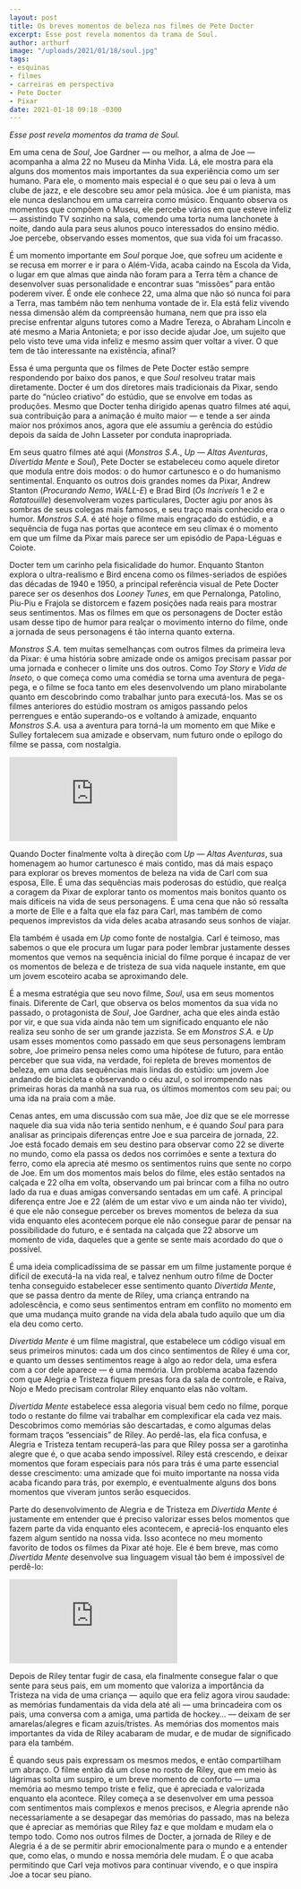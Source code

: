 ```yaml
---
layout: post
title: Os breves momentos de beleza nos filmes de Pete Docter
excerpt: Esse post revela momentos da trama de Soul.
author: arthurf
image: "/uploads/2021/01/18/soul.jpg"
tags:
- esquinas
- filmes
- carreiras em perspectiva
- Pete Docter
- Pixar
date: 2021-01-18 09:18 -0300
---
```

_Esse post revela momentos da trama de Soul._

Em uma cena de _Soul_, Joe Gardner — ou melhor, a alma de Joe — acompanha a alma 22 no Museu da Minha Vida. Lá, ele mostra para ela alguns dos momentos mais importantes da sua experiência como um ser humano. Para ele, o momento mais especial é o que seu pai o leva à um clube de jazz, e ele descobre seu amor pela música. Joe é um pianista, mas ele nunca deslanchou em uma carreira como músico. Enquanto observa os momentos que compõem o Museu, ele percebe vários em que esteve infeliz — assistindo TV sozinho na sala, comendo uma torta numa lanchonete à noite, dando aula para seus alunos pouco interessados do ensino médio. Joe percebe, observando esses momentos, que sua vida foi um fracasso.

É um momento importante em _Soul_ porque Joe, que sofreu um acidente e se recusa em morrer e ir para o Além-Vida, acaba caindo na Escola da Vida, o lugar em que almas que ainda não foram para a Terra têm a chance de desenvolver suas personalidade e encontrar suas “missões” para então poderem viver. É onde ele conhece 22, uma alma que não só nunca foi para a Terra, mas também não tem nenhuma vontade de ir. Ela está feliz vivendo nessa dimensão além da compreensão humana, nem que pra isso ela precise enfrentar alguns tutores como a Madre Tereza, o Abraham Lincoln e até mesmo a Maria Antonieta; e por isso decide ajudar Joe, um sujeito que pelo visto teve uma vida infeliz e mesmo assim quer voltar a viver. O que tem de tão interessante na existência, afinal?

Essa é uma pergunta que os filmes de Pete Docter estão sempre respondendo por baixo dos panos, e que _Soul_ resolveu tratar mais diretamente. Docter é um dos diretores mais tradicionais da Pixar, sendo parte do “núcleo criativo” do estúdio, que se envolve em todas as produções. Mesmo que Docter tenha dirigido apenas quatro filmes até aqui, sua contribuição para a animação é muito maior — e tende a ser ainda maior nos próximos anos, agora que ele assumiu a gerência do estúdio depois da saída de John Lasseter por conduta inapropriada.

Em seus quatro filmes até aqui (_Monstros S.A._, _Up — Altas Aventuras_, _Divertida Mente_ e _Soul_), Pete Docter se estabeleceu como aquele diretor que modula entre dois modos: o do humor cartunesco e o do humanismo sentimental. Enquanto os outros dois grandes nomes da Pixar, Andrew Stanton (_Procurando Nemo_, _WALL-E_) e Brad Bird (_Os Incríveis_ 1 e 2 e _Ratatouille_) desenvolveram vozes particulares, Docter agiu por anos às sombras de seus colegas mais famosos, e seu traço mais conhecido era o humor. _Monstros S.A._ é até hoje o filme mais engraçado do estúdio, e a sequência de fuga nas portas que acontece em seu clímax é o momento em que um filme da Pixar mais parece ser um episódio de Papa-Léguas e Coiote.

Docter tem um carinho pela fisicalidade do humor. Enquanto Stanton explora o ultra-realismo e Bird encena como os filmes-seriados de espiões das décadas de 1940 e 1950, a principal referência visual de Pete Docter parece ser os desenhos dos _Looney Tunes_, em que Pernalonga, Patolino, Piu-Piu e Frajola se distorcem e fazem posições nada reais para mostrar seus sentimentos. Mas os filmes em que os personagens de Docter estão usam desse tipo de humor para realçar o movimento interno do filme, onde a jornada de seus personagens é tão interna quanto externa.

_Monstros S.A._ tem muitas semelhanças com outros filmes da primeira leva da Pixar: é uma história sobre amizade onde os amigos precisam passar por uma jornada e conhecer o limite uns dos outros. Como _Toy Story_ e _Vida de Inseto_, o que começa como uma comédia se torna uma aventura de pega-pega, e o filme se foca tanto em eles desenvolvendo um plano mirabolante quanto em descobrindo como trabalhar junto para executá-los. Mas se os filmes anteriores do estúdio mostram os amigos passando pelos perrengues e então superando-os e voltando à amizade, enquanto _Monstros S.A._ usa a aventura para torná-la um momento em que Mike e Sulley fortalecem sua amizade e observam, num futuro onde o epílogo do filme se passa, com nostalgia.

<iframe class="full-width" src="https://www.youtube.com/embed/j8etbVnzhtU" frameborder="0" allow="accelerometer; autoplay; clipboard-write; encrypted-media; gyroscope; picture-in-picture" allowfullscreen></iframe>

Quando Docter finalmente volta à direção com _Up — Altas Aventuras_, sua homenagem ao humor cartunesco é mais contido, mas dá mais espaço para explorar os breves momentos de beleza na vida de Carl com sua esposa, Elle. É uma das sequências mais poderosas do estúdio, que realça a coragem da Pixar de explorar tanto os momentos mais bonitos quanto os mais difíceis na vida de seus personagens. É uma cena que não só ressalta a morte de Elle e a falta que ela faz para Carl, mas também de como pequenos imprevistos da vida deles acaba atrasando seus sonhos de viajar.

Ela também é usada em _Up_ como fonte de nostalgia. Carl é teimoso, mas sabemos o que ele procura um lugar para poder lembrar justamente desses momentos que vemos na sequência inicial do filme porque é incapaz de ver os momentos de beleza e de tristeza de sua vida naquele instante, em que um jovem escoteiro acaba se aproximando dele.

É a mesma estratégia que seu novo filme, _Soul_, usa em seus momentos finais. Diferente de Carl, que observa os belos momentos da sua vida no passado, o protagonista de _Soul_, Joe Gardner, acha que eles ainda estão por vir, e que sua vida ainda não tem um significado enquanto ele não realiza seu sonho de ser um grande jazzista. Se em _Monstros S.A._ e _Up_ usam esses momentos como passado em que seus personagens lembram sobre, Joe primeiro pensa neles como uma hipótese de futuro, para então perceber que sua vida, na verdade, foi repleta de breves momentos de beleza, em uma das sequências mais lindas do estúdio: um jovem Joe andando de bicicleta e observando o céu azul, o sol irrompendo nas primeiras horas da manhã na sua rua, os últimos momentos com seu pai; ou uma ida na praia com a mãe.

Cenas antes, em uma discussão com sua mãe, Joe diz que se ele morresse naquele dia sua vida não teria sentido nenhum, e é quando _Soul_ para para analisar as principais diferenças entre Joe e sua parceira de jornada, 22. Joe está focado demais em seu destino para observar como 22 se diverte no mundo, como ela passa os dedos nos corrimões e sente a textura do ferro, como ela aprecia até mesmo os sentimentos ruins que sente no corpo de Joe. Em um dos momentos mais belos do filme, eles estão sentados na calçada e 22 olha em volta, observando um pai brincar com a filha no outro lado da rua e duas amigas conversando sentadas em um café. A principal diferença entre Joe e 22 (além de um estar vivo e um ainda não ter vivido), é que ele não consegue perceber os breves momentos de beleza da sua vida enquanto eles acontecem porque ele não consegue parar de pensar na possibilidade do futuro, e é sentada na calçada que 22 absorve um momento de vida, daqueles que a gente se sente mais acordado do que o possível.

É uma ideia complicadíssima de se passar em um filme justamente porque é difícil de executá-la na vida real, e talvez nenhum outro filme de Docter tenha conseguido estabelecer esse sentimento quanto _Divertida Mente_, que se passa dentro da mente de Riley, uma criança entrando na adolescência, e como seus sentimentos entram em conflito no momento em que uma mudança muito grande na vida dela abala tudo aquilo que um dia ela deu como certo.

_Divertida Mente_ é um filme magistral, que estabelece um código visual em seus primeiros minutos: cada um dos cinco sentimentos de Riley é uma cor, e quanto um desses sentimentos reage à algo ao redor dela, uma esfera com a cor dele aparece — é uma memória. Um problema acaba fazendo com que Alegria e Tristeza fiquem presas fora da sala de controle, e Raiva, Nojo e Medo precisam controlar Riley enquanto elas não voltam.

_Divertida Mente_ estabelece essa alegoria visual bem cedo no filme, porque todo o restante do filme vai trabalhar em complexificar ela cada vez mais. Descobrimos como memórias são descartadas, e como algumas delas formam traços “essenciais” de Riley. Ao perdê-las, ela fica confusa, e Alegria e Tristeza tentam recuperá-las para que Riley possa ser a garotinha alegre que é, o que acaba sendo impossível. Riley está crescendo, e deixar momentos que foram especiais para nós para trás é uma parte essencial desse crescimento: uma amizade que foi muito importante na nossa vida acaba ficando para trás, por exemplo, e eventualmente alguns dos bons momentos que viveram juntos serão esquecidos.

Parte do desenvolvimento de Alegria e de Tristeza em _Divertida Mente_ é justamente em entender que é preciso valorizar esses belos momentos que fazem parte da vida enquanto eles acontecem, e apreciá-los enquanto eles fazem algum sentido na nossa vida. Isso acontece no meu momento favorito de todos os filmes da Pixar até hoje. Ele é bem breve, mas como _Divertida Mente_ desenvolve sua linguagem visual tão bem é impossível de perdê-lo:

<iframe class="full-width" src="https://www.youtube.com/embed/NuFgVvx9vno" frameborder="0" allow="accelerometer; autoplay; clipboard-write; encrypted-media; gyroscope; picture-in-picture" allowfullscreen></iframe>

Depois de Riley tentar fugir de casa, ela finalmente consegue falar o que sente para seus pais, em um momento que valoriza a importância da Tristeza na vida de uma criança — aquilo que era feliz agora virou saudade: as memórias fundamentais da vida dela até ali — uma brincadeira com os pais, uma conversa com a amiga, uma partida de hockey… — deixam de ser amarelas/alegres e ficam azuis/tristes. As memórias dos momentos mais importantes da vida de Riley acabaram de mudar, e de mudar de significado para ela também.

É quando seus pais expressam os mesmos medos, e então compartilham um abraço. O filme então dá um close no rosto de Riley, que em meio às lágrimas solta um suspiro, e um breve momento de conforto — uma memória ao mesmo tempo triste e feliz, que é apreciada e valorizada enquanto ela acontece. Riley começa a se desenvolver em uma pessoa com sentimentos mais complexos e menos precisos, e Alegria aprende não necessariamente a se desapegar das memórias do passado, mas na beleza que é apreciar as memórias que Riley faz e que moldam e mudam ela o tempo todo. Como nos outros filmes de Docter, a jornada de Riley e de Alegria é a de se permitir abrir emocionalmente para o mundo e a entender que, como elas, o mundo e nossa memória dele mudam. É o que acaba permitindo que Carl veja motivos para continuar vivendo, e o que inspira Joe a tocar seu piano.
